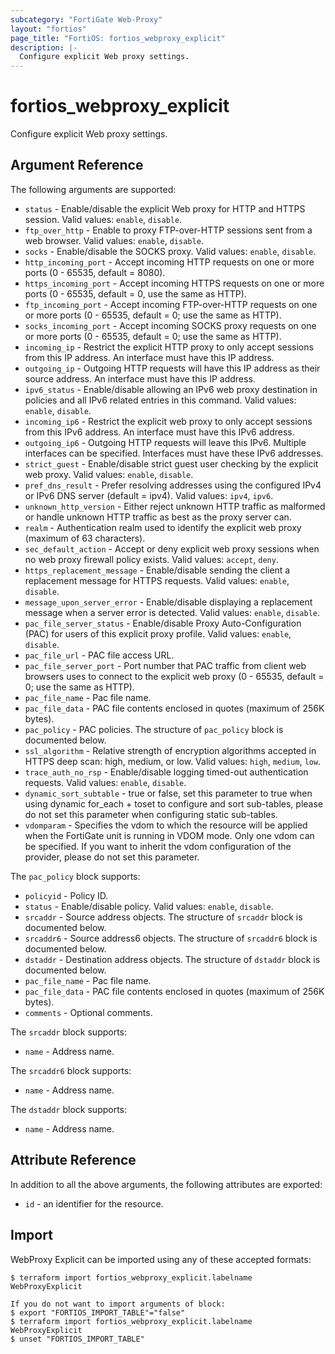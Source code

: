```yaml
---
subcategory: "FortiGate Web-Proxy"
layout: "fortios"
page_title: "FortiOS: fortios_webproxy_explicit"
description: |-
  Configure explicit Web proxy settings.
---
```


# fortios_webproxy_explicit
Configure explicit Web proxy settings.

## Argument Reference

The following arguments are supported:

* `status` - Enable/disable the explicit Web proxy for HTTP and HTTPS session. Valid values: `enable`, `disable`.
* `ftp_over_http` - Enable to proxy FTP-over-HTTP sessions sent from a web browser. Valid values: `enable`, `disable`.
* `socks` - Enable/disable the SOCKS proxy. Valid values: `enable`, `disable`.
* `http_incoming_port` - Accept incoming HTTP requests on one or more ports (0 - 65535, default = 8080).
* `https_incoming_port` - Accept incoming HTTPS requests on one or more ports (0 - 65535, default = 0, use the same as HTTP).
* `ftp_incoming_port` - Accept incoming FTP-over-HTTP requests on one or more ports (0 - 65535, default = 0; use the same as HTTP).
* `socks_incoming_port` - Accept incoming SOCKS proxy requests on one or more ports (0 - 65535, default = 0; use the same as HTTP).
* `incoming_ip` - Restrict the explicit HTTP proxy to only accept sessions from this IP address. An interface must have this IP address.
* `outgoing_ip` - Outgoing HTTP requests will have this IP address as their source address. An interface must have this IP address.
* `ipv6_status` - Enable/disable allowing an IPv6 web proxy destination in policies and all IPv6 related entries in this command. Valid values: `enable`, `disable`.
* `incoming_ip6` - Restrict the explicit web proxy to only accept sessions from this IPv6 address. An interface must have this IPv6 address.
* `outgoing_ip6` - Outgoing HTTP requests will leave this IPv6. Multiple interfaces can be specified. Interfaces must have these IPv6 addresses.
* `strict_guest` - Enable/disable strict guest user checking by the explicit web proxy. Valid values: `enable`, `disable`.
* `pref_dns_result` - Prefer resolving addresses using the configured IPv4 or IPv6 DNS server (default = ipv4). Valid values: `ipv4`, `ipv6`.
* `unknown_http_version` - Either reject unknown HTTP traffic as malformed or handle unknown HTTP traffic as best as the proxy server can.
* `realm` - Authentication realm used to identify the explicit web proxy (maximum of 63 characters).
* `sec_default_action` - Accept or deny explicit web proxy sessions when no web proxy firewall policy exists. Valid values: `accept`, `deny`.
* `https_replacement_message` - Enable/disable sending the client a replacement message for HTTPS requests. Valid values: `enable`, `disable`.
* `message_upon_server_error` - Enable/disable displaying a replacement message when a server error is detected. Valid values: `enable`, `disable`.
* `pac_file_server_status` - Enable/disable Proxy Auto-Configuration (PAC) for users of this explicit proxy profile. Valid values: `enable`, `disable`.
* `pac_file_url` - PAC file access URL.
* `pac_file_server_port` - Port number that PAC traffic from client web browsers uses to connect to the explicit web proxy (0 - 65535, default = 0; use the same as HTTP).
* `pac_file_name` - Pac file name.
* `pac_file_data` - PAC file contents enclosed in quotes (maximum of 256K bytes).
* `pac_policy` - PAC policies. The structure of `pac_policy` block is documented below.
* `ssl_algorithm` - Relative strength of encryption algorithms accepted in HTTPS deep scan: high, medium, or low. Valid values: `high`, `medium`, `low`.
* `trace_auth_no_rsp` - Enable/disable logging timed-out authentication requests. Valid values: `enable`, `disable`.
* `dynamic_sort_subtable` - true or false, set this parameter to true when using dynamic for_each + toset to configure and sort sub-tables, please do not set this parameter when configuring static sub-tables.
* `vdomparam` - Specifies the vdom to which the resource will be applied when the FortiGate unit is running in VDOM mode. Only one vdom can be specified. If you want to inherit the vdom configuration of the provider, please do not set this parameter.

The `pac_policy` block supports:

* `policyid` - Policy ID.
* `status` - Enable/disable policy. Valid values: `enable`, `disable`.
* `srcaddr` - Source address objects. The structure of `srcaddr` block is documented below.
* `srcaddr6` - Source address6 objects. The structure of `srcaddr6` block is documented below.
* `dstaddr` - Destination address objects. The structure of `dstaddr` block is documented below.
* `pac_file_name` - Pac file name.
* `pac_file_data` - PAC file contents enclosed in quotes (maximum of 256K bytes).
* `comments` - Optional comments.

The `srcaddr` block supports:

* `name` - Address name.

The `srcaddr6` block supports:

* `name` - Address name.

The `dstaddr` block supports:

* `name` - Address name.


## Attribute Reference

In addition to all the above arguments, the following attributes are exported:
* `id` - an identifier for the resource.

## Import

WebProxy Explicit can be imported using any of these accepted formats:
```
$ terraform import fortios_webproxy_explicit.labelname WebProxyExplicit

If you do not want to import arguments of block:
$ export "FORTIOS_IMPORT_TABLE"="false"
$ terraform import fortios_webproxy_explicit.labelname WebProxyExplicit
$ unset "FORTIOS_IMPORT_TABLE"
```
